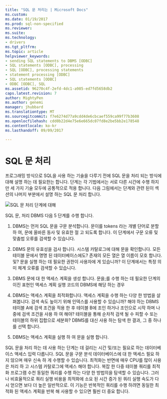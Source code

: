 ```yaml
---
title: "SQL 문 처리는 | Microsoft Docs"
ms.custom: 
ms.date: 01/19/2017
ms.prod: sql-non-specified
ms.reviewer: 
ms.suite: 
ms.technology:
- drivers
ms.tgt_pltfrm: 
ms.topic: article
helpviewer_keywords:
- sending SQL statements to DBMS [ODBC]
- SQL statements [ODBC], processing
- SQL [ODBC], processing statements
- statement processing [ODBC]
- SQL statements [ODBC]
- ODBC [ODBC], SQL
ms.assetid: 96270c4f-2efd-4dc1-a985-ed7fd5658db2
caps.latest.revision: 7
author: MightyPen
ms.author: genemi
manager: jhubbard
ms.translationtype: MT
ms.sourcegitcommit: f7e6274d77a9cdd4de6cbcaef559ca99f77b3608
ms.openlocfilehash: cdd0b22d4e75e6e665dc07fd8e2be5bb2e178548
ms.contentlocale: ko-kr
ms.lasthandoff: 09/09/2017

---
```

# <a name="processing-a-sql-statement"></a>SQL 문 처리
프로그래밍 방식으로 SQL을 사용 하는 기술을 다루기 전에 SQL 문을 처리 되는 방식에 대해 설명 하는 데 필요한는 합니다. 단계는 각 기법에서는 서로 다른 시간에 수행 하지만 세 가지 기술 모두에 공통적으로 적용 합니다. 다음 그림에서는 단계와 관련 된이 섹션의 나머지 부분에서 설명 하는 SQL 문 처리 합니다.  
  
 ![SQL 문 처리 단계에 대해](../../odbc/reference/media/pr01.gif "pr01")  
  
 SQL 문, 처리 DBMS 다음 5 단계를 수행 합니다.  
  
1.  DBMS는 먼저 SQL 문을 구문 분석합니다. 문이를 tokens 라는 개별 단어로 분할 하 여, 문에 올바른 동사 및 유효한 절 고 되도록 합니다. 이 단계에서 구문 오류 및 맞춤법 오류를 검색할 수 있습니다.  
  
2.  DBMS 문의 유효성을 검사 합니다. 시스템 카탈로그에 대해 문을 확인합니다. 모든 테이블 문에서 명명 된 데이터베이스에도? 존재의 모든 열은 열 이름이 모호 합니다. 및? 문을 실행 하는 데 필요한 권한이 사용자에 게 있습니까? 이 단계에서는 특정 의미 체계 오류를 검색할 수 있습니다.  
  
3.  DBMS 문에 대 한 액세스 계획을 생성 합니다. 문을;를 수행 하는 데 필요한 단계의 이진 표현인 액세스 계획 실행 코드의 DBMS에 해당 하는 경우  
  
4.  DBMS는 액세스 계획을 최적화합니다. 액세스 계획을 수행 하는 다양 한 방법을 살펴봅니다. 검색 속도 높이기 위해 인덱스를 사용할 수 있습니까? 해야 하는 DBMS 테이블 A에 검색 조건을 적용 한 후 테이블 B에 조인 하거나 조인으로 시작 하며 나중에 검색 조건을 사용 하 여 해야? 테이블을 통해 순차적 검색 될 수 피할 수 또는 테이블의 하위 집합으로 세분화? DBMS를 대신 사용 하는 탐색 한 결과, 그 중 하나를 선택 합니다.  
  
5.  DBMS는 액세스 계획을 실행 하 여 문을 실행 합니다.  
  
 SQL 문을 처리 하는 데 사용 하는 단계는 데 걸리는 시간 및/또는 필요로 하는 데이터베이스 액세스 입력 다릅니다. SQL 문을 구문 분석 데이터베이스에 대 한 액세스 필요 하지 않으며 매우 신속 하 게 수행할 수 있습니다. 최적화는 반면에 매우 CPU를 많이 사용은 처리 하 고 시스템 카탈로그에 액세스 해야 합니다. 복잡 한 다중 테이블 쿼리를 최적화 프로그램 수천 동일한 쿼리를 수행 하는 다양 한 방법의을 탐색할 수 있습니다. 그러나 비효율적으로 쿼리 실행 비용을 최적화에 소요 된 시간 증가 된 쿼리 실행 속도가 다시 얻으면 보다 더 높은 일반적으로. 이 기능은 반복적인 쿼리를 수행 하려면 동일한 최적화 된 액세스 계획을 반복 해 사용할 수 있으면 훨씬 더 중요 합니다.
